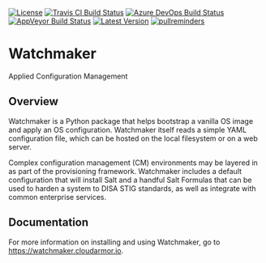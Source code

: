 [![License](https://img.shields.io/github/license/plus3it/watchmaker.svg)](./LICENSE)
[![Travis CI Build Status](https://travis-ci.org/plus3it/watchmaker.svg?branch=develop)](https://travis-ci.org/plus3it/watchmaker)
[![Azure DevOps Build Status](https://dev.azure.com/plus3it/watchmaker/_apis/build/status/plus3it.watchmaker?branchName=develop)](https://dev.azure.com/plus3it/watchmaker/_build/latest?definitionId=1&branchName=develop)
[![AppVeyor Build Status](https://ci.appveyor.com/api/projects/status/github/plus3it/watchmaker?branch=develop&svg=true)](https://ci.appveyor.com/project/plus3it/watchmaker)
[![Latest Version](https://img.shields.io/pypi/v/watchmaker.svg?label=version)](https://pypi.python.org/pypi/watchmaker)
[![pullreminders](https://pullreminders.com/badge.svg)](https://pullreminders.com?ref=badge)

# Watchmaker

Applied Configuration Management

## Overview

Watchmaker is a Python package that helps bootstrap a vanilla OS image and
apply an OS configuration. Watchmaker itself reads a simple YAML configuration
file, which can be hosted on the local filesystem or on a web server.

Complex configuration management (CM) environments may be layered in as part of
the provisioning framework. Watchmaker includes a default configuration that
will install Salt and a handful Salt Formulas that can be used to harden a
system to DISA STIG standards, as well as integrate with common enterprise
services.

## Documentation

For more information on installing and using Watchmaker, go to
<https://watchmaker.cloudarmor.io>.
